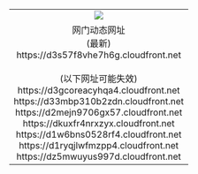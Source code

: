 ﻿<table>
  <tr></tr>
  <tr><td colspan=2 align=center><img src="https://d3s57f8vhe7h6g.cloudfront.net/Up/oGate.jpg" /></td></tr>
  <tr><td colspan=2 align=center>网门动态网址<br/>(最新)
<br>https://d3s57f8vhe7h6g.cloudfront.net
<br/><br/>(以下网址可能失效)
<br>https://d3gcoreacyhqa4.cloudfront.net
<br>https://d33mbp310b2zdn.cloudfront.net
<br>https://d2mejn9706gx57.cloudfront.net
<br>https://dkuxfr4nrxzyx.cloudfront.net
<br>https://d1w6bns0528rf4.cloudfront.net
<br>https://d1ryqjlwfmzpp4.cloudfront.net
<br>https://dz5mwuyus997d.cloudfront.net
    </td>
  </tr>
</table>
